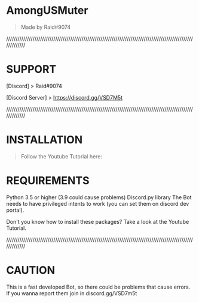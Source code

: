 # AmongUSMuter 

> Made by Raid#9074


/////////////////////////////////////////////////////////////////////////////////////////////////////////////


# SUPPORT

[Discord] > Raid#9074

[Discord Server] > https://discord.gg/VSD7M5t


/////////////////////////////////////////////////////////////////////////////////////////////////////////////

# INSTALLATION

> Follow the Youtube Tutorial here: 


# REQUIREMENTS

Python 3.5 or higher (3.9 could cause problems)
Discord.py library
The Bot needs to have privileged intents to work (you can set them on discord dev portal).

Don't you know how to install these packages? Take a look at the Youtube Tutorial.


/////////////////////////////////////////////////////////////////////////////////////////////////////////////


# CAUTION

This is a fast developed Bot, so there could be problems that cause errors.
If you wanna report them join in discord.gg/VSD7m5t




